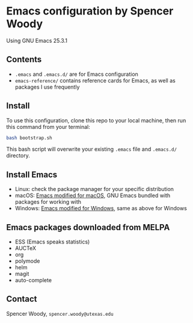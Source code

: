 
# Emacs configuration by Spencer Woody

Using GNU Emacs 25.3.1

## Contents

- `.emacs` and `.emacs.d/` are for Emacs configuration
- `emacs-reference/` contains reference cards for Emacs, as well as packages I use frequently

## Install 

To use this configuration, clone this repo to your local machine, then run this command from your terminal:
```bash
bash bootstrap.sh
```
This bash script will overwrite your existing `.emacs` file and `.emacs.d/` directory.

## Install Emacs

- Linux: check the package manager for your specific distribution
- macOS: [Emacs modified for macOS](https://vigou3.github.io/emacs-modified-macos/), GNU Emacs bundled with packages for working with 
- Windows: [Emacs modified for Windows](https://vigou3.github.io/emacs-modified-windows/), same as above for Windows

## Emacs packages downloaded from MELPA

- ESS (Emacs speaks statistics)
- AUCTeX
- org
- polymode
- helm
- magit
- auto-complete

## Contact

Spencer Woody, `spencer.woody@utexas.edu`